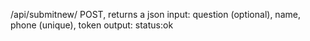 /api/submitnew/
  POST, returns a json
  input: question (optional), name, phone (unique), token
  output: status:ok

